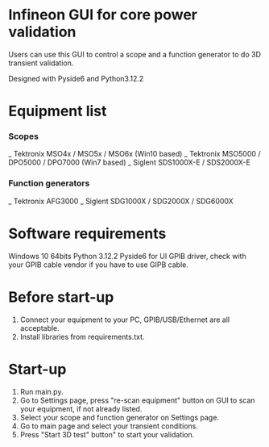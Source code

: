 # Infineon GUI for core power validation

Users can use this GUI to control a scope and a function generator to do 3D transient validation.

Designed with Pyside6 and Python3.12.2

# Equipment list

### Scopes
_ Tektronix MSO4x / MSO5x / MSO6x (Win10 based)
_ Tektronix MSO5000 / DPO5000 / DPO7000 (Win7 based)
_ Siglent SDS1000X-E / SDS2000X-E
### Function generators
_ Tektronix AFG3000
_ Siglent SDG1000X / SDG2000X / SDG6000X

# Software requirements

Windows 10 64bits
Python 3.12.2
Pyside6 for UI
GPIB driver, check with your GPIB cable vendor if you have to use GIPB cable.

# Before start-up

1. Connect your equipment to your PC, GPIB/USB/Ethernet are all acceptable.
2. Install libraries from requirements.txt.

# Start-up

1. Run main.py.
2. Go to Settings page, press "re-scan equipment" button on GUI to scan your equipment, if not already listed.
3. Select your scope and function generator on Settings page.
4. Go to main page and select your transient conditions.
5. Press "Start 3D test" button" to start your validation.

